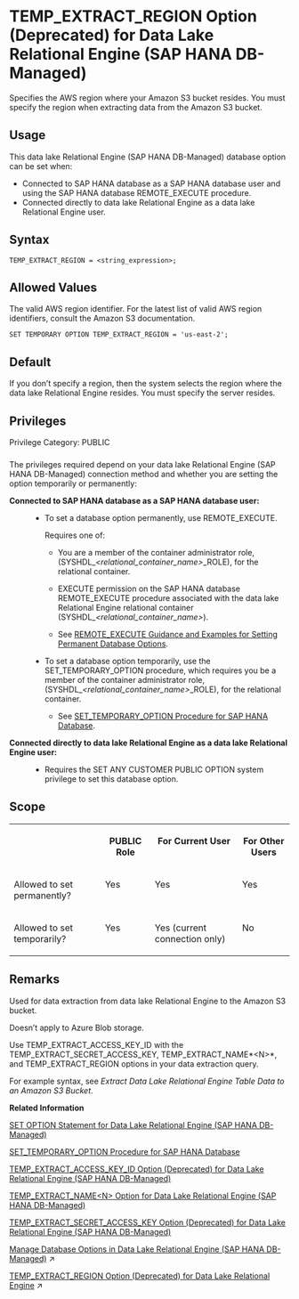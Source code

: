 <!-- loio38858a2d4f3844f1a55421078ad2f90d -->

# TEMP\_EXTRACT\_REGION Option \(Deprecated\) for Data Lake Relational Engine \(SAP HANA DB-Managed\)

Specifies the AWS region where your Amazon S3 bucket resides. You must specify the region when extracting data from the Amazon S3 bucket.



<a name="loio38858a2d4f3844f1a55421078ad2f90d__section_dzz_4jj_kyb"/>

## Usage

This data lake Relational Engine \(SAP HANA DB-Managed\) database option can be set when:

-   Connected to SAP HANA database as a SAP HANA database user and using the SAP HANA database REMOTE\_EXECUTE procedure.
-   Connected directly to data lake Relational Engine as a data lake Relational Engine user.



<a name="loio38858a2d4f3844f1a55421078ad2f90d__section_bmy_vzh_mrb"/>

## Syntax

```
TEMP_EXTRACT_REGION = <string_expression>;
```



<a name="loio38858a2d4f3844f1a55421078ad2f90d__section_j45_wzh_mrb"/>

## Allowed Values

The valid AWS region identifier. For the latest list of valid AWS region identifiers, consult the Amazon S3 documentation.

```
SET TEMPORARY OPTION TEMP_EXTRACT_REGION = 'us-east-2';
```



<a name="loio38858a2d4f3844f1a55421078ad2f90d__section_owg_xzh_mrb"/>

## Default

If you don’t specify a region, then the system selects the region where the data lake Relational Engine resides. You must specify the server resides.



<a name="loio38858a2d4f3844f1a55421078ad2f90d__section_vp4_cxc_dxb"/>

## Privileges

Privilege Category: PUBLIC



### 

The privileges required depend on your data lake Relational Engine \(SAP HANA DB-Managed\) connection method and whether you are setting the option temporarily or permanently:


<dl>
<dt><b>

Connected to SAP HANA database as a SAP HANA database user:

</b></dt>
<dd>

-   To set a database option permanently, use REMOTE\_EXECUTE.

    Requires one of:

    -   You are a member of the container administrator role, \(SYSHDL\_*<relational\_container\_name\>*\_ROLE\), for the relational container.
    -   EXECUTE permission on the SAP HANA database REMOTE\_EXECUTE procedure associated with the data lake Relational Engine relational container \(SYSHDL\_*<relational\_container\_name\>*\).

    -   See [REMOTE\_EXECUTE Guidance and Examples for Setting Permanent Database Options](remote-execute-guidance-and-examples-for-setting-permanent-database-options-0023bea.md).


-   To set a database option temporarily, use the SET\_TEMPORARY\_OPTION procedure, which requires you be a member of the container administrator role, \(SYSHDL\_*<relational\_container\_name\>*\_ROLE\), for the relational container.

    -   See [SET\_TEMPORARY\_OPTION Procedure for SAP HANA Database](../080-sap-hana-database-for-data-lake-relational-engine/set-temporary-option-procedure-for-sap-hana-database-abcd703.md).





</dd><dt><b>

Connected directly to data lake Relational Engine as a data lake Relational Engine user:

</b></dt>
<dd>

-   Requires the SET ANY CUSTOMER PUBLIC OPTION system privilege to set this database option.



</dd>
</dl>



<a name="loio38858a2d4f3844f1a55421078ad2f90d__section_d21_yzh_mrb"/>

## Scope


<table>
<tr>
<th valign="top">

 

</th>
<th valign="top">

PUBLIC Role

</th>
<th valign="top">

For Current User

</th>
<th valign="top">

For Other Users

</th>
</tr>
<tr>
<td valign="top">

Allowed to set permanently?

</td>
<td valign="top">

Yes

</td>
<td valign="top">

Yes

</td>
<td valign="top">

Yes

</td>
</tr>
<tr>
<td valign="top">

Allowed to set temporarily?

</td>
<td valign="top">

Yes

</td>
<td valign="top">

Yes \(current connection only\)

</td>
<td valign="top">

No

</td>
</tr>
</table>



<a name="loio38858a2d4f3844f1a55421078ad2f90d__section_ygs_yzh_mrb"/>

## Remarks

Used for data extraction from data lake Relational Engine to the Amazon S3 bucket.

Doesn’t apply to Azure Blob storage.

Use TEMP\_EXTRACT\_ACCESS\_KEY\_ID with the TEMP\_EXTRACT\_SECRET\_ACCESS\_KEY, TEMP\_EXTRACT\_NAME*<N\>*, and TEMP\_EXTRACT\_REGION options in your data extraction query.

For example syntax, see *Extract Data Lake Relational Engine Table Data to an Amazon S3 Bucket*.

**Related Information**  


[SET OPTION Statement for Data Lake Relational Engine \(SAP HANA DB-Managed\)](../030-sql-statements/set-option-statement-for-data-lake-relational-engine-sap-hana-db-managed-84a37a4.md "Changes options that affect the behavior of the database and its compatibility with Transact-SQL. Setting the value of an option can change the behavior for all users or an individual user, in either a temporary or permanent scope.")

[SET\_TEMPORARY\_OPTION Procedure for SAP HANA Database](../080-sap-hana-database-for-data-lake-relational-engine/set-temporary-option-procedure-for-sap-hana-database-abcd703.md "Grant database options temporarily for the current connection only on a data lake Relational Engine relational container.")

[TEMP\_EXTRACT\_ACCESS\_KEY\_ID Option \(Deprecated\) for Data Lake Relational Engine \(SAP HANA DB-Managed\)](temp-extract-access-key-id-option-deprecated-for-data-lake-relational-engine-sap-hana-db-22fc37e.md "Supplies the AWS access key. You must specify the access key when extracting data from data lake Relational Engine to an Amazon S3 bucket.")

[TEMP\_EXTRACT\_NAME<N\> Option for Data Lake Relational Engine \(SAP HANA DB-Managed\)](temp-extract-name-n-option-for-data-lake-relational-engine-sap-hana-db-managed-1f0b3e1.md "Specifies the data lake Filescontainer object file name, or theAzure block blob name, or the Amazon S3 bucket object name you’re extracting to. You must specify the name when extracting data from data lake Relational Engine to cloud storage.")

[TEMP\_EXTRACT\_SECRET\_ACCESS\_KEY Option \(Deprecated\) for Data Lake Relational Engine \(SAP HANA DB-Managed\)](temp-extract-secret-access-key-option-deprecated-for-data-lake-relational-engine-sap-hana-64f7adf.md "Supplies the AWS secret access key. You must specify the secret access key when extracting data from data lake Relational Engine to an Amazon S3 bucket.")

[Manage Database Options in Data Lake Relational Engine (SAP HANA DB-Managed)](https://help.sap.com/viewer/9220e7fec0fe4503b5c5a6e21d584e63/2023_4_QRC/en-US/964f12eb2961478b8205f5bfd8ee2ec6.html "Data lake Relational Engine database options are configurable settings that change the way the data lake Relational Engine instance behaves or performs.") :arrow_upper_right:

[TEMP_EXTRACT_REGION Option (Deprecated) for Data Lake Relational Engine](https://help.sap.com/viewer/19b3964099384f178ad08f2d348232a9/2023_4_QRC/en-US/5a091832c0bf4722b78c5358f477071a.html "Specifies the AWS region where your Amazon S3 bucket resides. You must specify the region when extracting data from the Amazon S3 bucket.") :arrow_upper_right:

